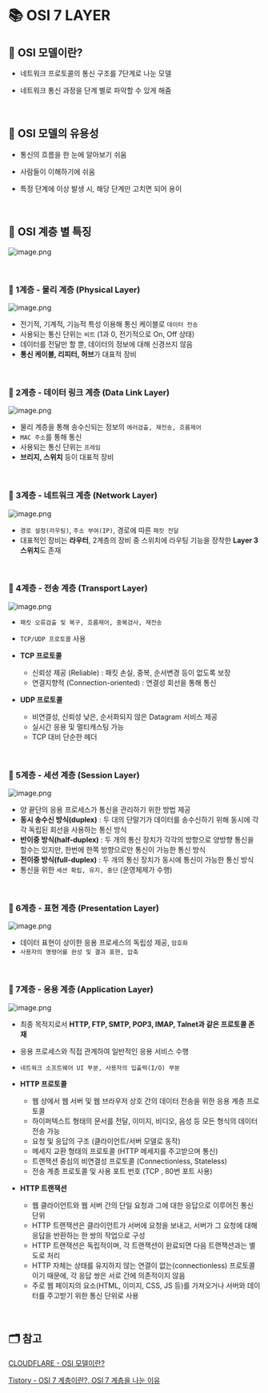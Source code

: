 # 📚 OSI 7 LAYER

## 📖 OSI 모델이란?

- 네트워크 프로토콜의 통신 구조를 7단계로 나눈 모델
- 네트워크 통신 과정을 단계 별로 파악할 수 있게 해줌

  </br>

## 📖 OSI 모델의 유용성

- 통신의 흐름을 한 눈에 알아보기 쉬움
- 사람들이 이해하기에 쉬움
- 특정 단계에 이상 발생 시, 해당 단계만 고치면 되어 용이

  </br>

## 📖 OSI 계층 별 특징

![image.png](https://cf-assets.www.cloudflare.com/slt3lc6tev37/6ZH2Etm3LlFHTgmkjLmkxp/59ff240fb3ebdc7794ffaa6e1d69b7c2/osi_model_7_layers.png)

<br/>

### 📍 1계층 - 물리 계층 (Physical Layer)

![image.png](https://cf-assets.www.cloudflare.com/slt3lc6tev37/1HQ1W5P4XAinIdM37DTu4U/900ccdceda346baf03ce8b9f977d2974/osi_model_physical_layer_1.png)

- 전기적, 기계적, 기능적 특성 이용해 통신 케이블로 `데이터 전송`
- 사용되는 통신 단위는 `비트` (1과 0, 전기적으로 On, Off 상태)
- 데이터를 전달만 할 뿐, 데이터의 정보에 대해 신경쓰지 않음
- **통신 케이블, 리피터, 허브**가 대표적 장비

<br/>


### 📍 2계층 - 데이터 링크 계층 (Data Link Layer)

![image.png](https://cf-assets.www.cloudflare.com/slt3lc6tev37/3TLHavXiotb9ayyZFKECf3/9456d1c431cd71ceea7f4b407f076f11/data_link_layer_osi_model.png)

- 물리 계층을 통해 송수신되는 정보의 `에러검출, 재전송, 흐름제어`
- `MAC 주소`를 통해 통신
- 사용되는 통신 단위는 `프레임`
- **브리지, 스위치** 등이 대표적 장비

<br/>

### 📍 3계층 - 네트워크 계층 (Network Layer)

![image.png](https://cf-assets.www.cloudflare.com/slt3lc6tev37/3g2Hv0frHsql5SFauJL5EG/d8cede7b6a780e63413bd86de9eee7f9/osi_model_network_layer_3.png)

- `경로 설정(라우팅)`, `주소 부여(IP)`, 경로에 따른 `패킷 전달`
- 대표적인 장비는 **라우터**, 2계층의 장비 중 스위치에 라우팅 기능을 장착한 **Layer 3 스위치**도 존재

<br/>

### 📍 4계층 - 전송 계층 (Transport Layer)

![image.png](https://cf-assets.www.cloudflare.com/slt3lc6tev37/3OlO75NcADGL3SmEADFDqd/723b8c7639c4e2e6b4febcbe7fd36e0e/osi_model_transport_layer_4.png)

- `패킷 오류검출 및 복구, 흐름제어, 중복검사, 재전송`
- `TCP/UDP 프로토콜` 사용

- **TCP 프로토콜**
    - 신뢰성 제공 (Reliable) : 패킷 손실, 중복, 순서변경 등이 없도록 보장
    - 연결지향적 (Connection-oriented) : 연결성 회선을 통해 통신
- **UDP 프로토콜**
    - 비연결성, 신뢰성 낮은, 순서화되지 않은 Datagram 서비스 제공
    - 실시간 응용 및 멀티캐스팅 가능
    - TCP 대비 단순한 헤더

<br/>

### 📍 5계층 - 세션 계층 (Session Layer)

![image.png](https://cf-assets.www.cloudflare.com/slt3lc6tev37/29mRrgK22AqJVlg2MMlD86/34d8f4071b6cc0d3b03c93f55e4d89b7/osi_model_session_layer_5.png)

- 양 끝단의 응용 프로세스가 통신을 관리하기 위한 방법 제공
- **동시 송수신 방식(duplex)** : 두 대의 단말기가 데이터를 송수신하기 위해 동시에 각각 독립된 회선을 사용하는 통신 방식
- **반이중 방식(half-duplex)** : 두 개의 통신 장치가 각각의 방향으로 양방향 통신을 할수는 있지만, 한번에 한쪽 방향으로만 통신이 가능한 통신 방식
- **전이중 방식(full-duplex)** : 두 개의 통신 장치가 동시에 통신이 가능한 통신 방식
- 통신을 위한 `세션 확립, 유지, 중단` (운영체제가 수행)

<br/>

### 📍 6계층 - 표현 계층 (Presentation Layer)

![image.png](https://cf-assets.www.cloudflare.com/slt3lc6tev37/19L86neKKT8srUkOSe4rf7/ff4c91c94a1790651df7b48433913f59/osi_model_presentation_layer_6.png)

- 데이터 표현이 상이한 응용 프로세스의 독립성 제공, `암호화`
- `사용자의 명령어를 완성 및 결과 표현, 압축`

<br/>

### 📍 7계층 - 응용 계층 (Application Layer)

![image.png](https://cf-assets.www.cloudflare.com/slt3lc6tev37/2rcDKpr4WLqoyAZ7GDKkyJ/7cab96402de7ac5465b86e617da3da4e/osi_model_application_layer_7.png)

- 최종 목적지로서 **HTTP, FTP, SMTP, POP3, IMAP, Talnet과 같은 프로토콜 존재**
- 응용 프로세스와 직접 관계하여 일반적인 응용 서비스 수행
- `네트워크 소프트웨어 UI 부분, 사용자의 입출력(I/O) 부분`

- **HTTP 프로토콜**
    - 웹 상에서 웹 서버 및 웹 브라우저 상호 간의 데이터 전송을 위한 응용 계층 프로토콜
    - 하이퍼텍스트 형태의 문서를 전달, 이미지, 비디오, 음성 등 모든 형식의 데이터 전송 가능
    - 요청 및 응답의 구조 (클라이언트/서버 모델로 동작)
    - 메세지 교환 형태의 프로토콜 (HTTP 메세지를 주고받으며 통신)
    - 트랜잭션 중심의 비연결성 프로토콜 (Connectionless, Stateless)
    - 전송 계층 프로토콜 및 사용 포트 번호 (TCP , 80번 포트 사용)

    
- **HTTP 트랜잭션**
    - 웹 클라이언트와 웹 서버 간의 단일 요청과 그에 대한 응답으로 이루어진 통신 단위
    - HTTP 트랜잭션은 클라이언트가 서버에 요청을 보내고, 서버가 그 요청에 대해 응답을 반환하는 한 쌍의 작업으로 구성
    - HTTP 트랜잭션은 독립적이며, 각 트랜잭션이 완료되면 다음 트랜잭션과는 별도로 처리
    - HTTP 자체는 상태를 유지하지 않는 연결이 없는(connectionless) 프로토콜이기 때문에, 각 응답 쌍은 서로 간에 의존적이지 않음
    - 주로 웹 페이지의 요소(HTML, 이미지, CSS, JS 등)를 가져오거나 서버와 데이터를 주고받기 위한 통신 단위로 사용

<br/>

## 🗂️ 참고

[CLOUDFLARE - OSI 모델이란?](https://www.cloudflare.com/ko-kr/learning/ddos/glossary/open-systems-interconnection-model-osi/)

[Tistory - OSI 7 계층이란?, OSI 7 계층을 나눈 이유](https://shlee0882.tistory.com/110)